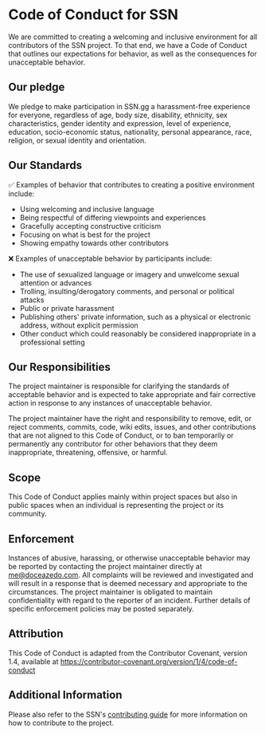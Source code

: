 # Code of Conduct for SSN

We are committed to creating a welcoming and inclusive environment for all contributors of the SSN project. To that end, we have a Code of Conduct that outlines our expectations for behavior, as well as the consequences for unacceptable behavior.

## Our pledge

We pledge to make participation in SSN.gg a harassment-free experience for everyone, regardless of age, body size, disability, ethnicity, sex characteristics, gender identity and expression, level of experience, education, socio-economic status, nationality, personal appearance, race, religion, or sexual identity and orientation.

## Our Standards

✅ Examples of behavior that contributes to creating a positive environment include:

- Using welcoming and inclusive language
- Being respectful of differing viewpoints and experiences
- Gracefully accepting constructive criticism
- Focusing on what is best for the project
- Showing empathy towards other contributors

❌ Examples of unacceptable behavior by participants include:

- The use of sexualized language or imagery and unwelcome sexual attention or advances
- Trolling, insulting/derogatory comments, and personal or political attacks
- Public or private harassment
- Publishing others' private information, such as a physical or electronic address, without explicit permission
- Other conduct which could reasonably be considered inappropriate in a professional setting

## Our Responsibilities

The project maintainer is responsible for clarifying the standards of acceptable behavior and is expected to take appropriate and fair corrective action in response to any instances of unacceptable behavior.

The project maintainer have the right and responsibility to remove, edit, or reject comments, commits, code, wiki edits, issues, and other contributions that are not aligned to this Code of Conduct, or to ban temporarily or permanently any contributor for other behaviors that they deem inappropriate, threatening, offensive, or harmful.

## Scope

This Code of Conduct applies mainly within project spaces but also in public spaces when an individual is representing the project or its community.

## Enforcement

Instances of abusive, harassing, or otherwise unacceptable behavior may be reported by contacting the project maintainer directly at me@doceazedo.com. All complaints will be reviewed and investigated and will result in a response that is deemed necessary and appropriate to the circumstances. The project maintainer is obligated to maintain confidentiality with regard to the reporter of an incident. Further details of specific enforcement policies may be posted separately.

## Attribution

This Code of Conduct is adapted from the Contributor Covenant, version 1.4, available at https://contributor-covenant.org/version/1/4/code-of-conduct

## Additional Information

Please also refer to the SSN's [contributing guide](CONTRIBUTING.md) for more information on how to contribute to the project.
